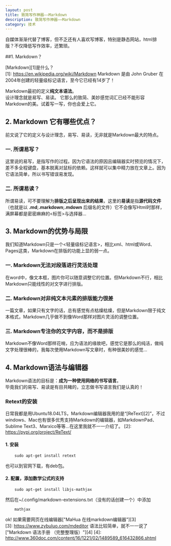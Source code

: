 ```yaml
---
layout: post
title: 致简写作神器——Markdown
description: 致简写作神器——Markdown
category: 技术
---
```


自媒体渐渐代替了博客，但不乏还有人喜欢写博客，特别是静态网站，html排版？不仅降低写作效率，还繁琐。

##1. Markdown？

[Markdown][1]是什么？  
[1]: https://en.wikipedia.org/wiki/Markdown
Markdown 是由 John Gruber 在2004年创建的轻量级标记语言，至今它已经有14岁了！ 

Markdown最初的定义**纯文本语法**。  
设计理念就是易写、易读。
它那么的致简、美妙感觉词汇已经不能形容Markdown的美。试着写一写，你也会爱上它。



## 2. Markdown 它有哪些优点？

前文说了它的定义与设计理念，易写、易读，无非就是Markdown最大的特点。

### 一. 所谓易写？

这里说的易写，是指写作的过程。因为它语法的原因且编辑器实时预览的情况下，差不多全程键盘，基本脱离对鼠标的依赖。这样就可以集中精力放在文章上。因为它语法简单，所以书写错误易发现。

### 二. 所谓易读？

所谓易读，可不要理解为**排版之后呈现出来的结果**，这里的**易读**是指**源代码文件**（也就是以 **.md**;**.markdown**;**.mdown** 后缀名的文件）它不会像写Html时那样，满屏幕都是密密麻麻的<标签>与选择器...

## 3. Markdown的优势与局限

我们知道Markdown只是一个<轻量级标记语言>，相比xml、html或Word、Pages这类，Markdown在排版的功能上显的弱一点。

### 一.  Markdown无法对段落进行灵活处理

在word中，像文本框，图片你可以随意调整它的位置。但Markdown不行，相比Markdown只能线性的对文字进行排版。

### 二. Markdown对非纯文本元素的排版能力很差

一篇文章，如果只有文字的话，总有感觉有点枯燥枯燥，但是Markdown限于纯文本格式，Markdown几乎做不到像Word那样对图片灵活的调整位置。

### 三. Markdown专注你的文字内容，而不是排版

Markdown不像Word那样花哨，应为语法的缘故吧，感觉它是那么的纯洁，做纯文字处理很棒的，我每次使用Markdown写文章时，有种很美妙的感觉...
## 4. Markdown语法与编辑器

Markdown语法的目标是：**成为一种使用网络的书写语言**。  
毕竟我们的易写、易读是有目共睹的，立志做书写语言我们是认真的！  
### Retext的安装
日常我都是用Ubuntu18.04LTS，Markdown编辑器我用的是“[ReText][2]”，不过windows、Mac也有很多优秀支持Markdown的编辑器，如MarkdownPad、Sublime Text3、Marxico等等...在这里我就不一一介绍了。
[2]: https://pypi.org/project/ReText/

#### 1. 安装

		sudo apt-get install retext

也可以到官网下载，有deb包。

#### 2. 配置，添加数学公式的支持

		sudo apt-get install libjs-mathjax

然后在~/.config/markdown-extensions.txt（没有的话创建一个）中添加

		mathjax

ok!  如果需要网页在线编辑器["MaHua 在线markdown编辑器"][3]  
[3]: https://www.zybuluo.com/mdeditor
语法比较简单，就不一一说了["Markdown 语法手册 （完整整理版）"][4]
[4]: http://www.360doc.com/content/16/1221/02/1489589_616432866.shtml

